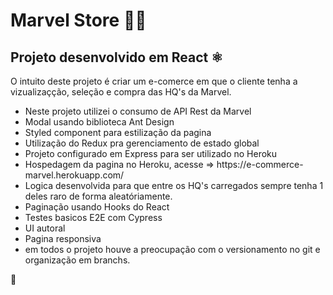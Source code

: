 # Marvel Store 🦸‍♂️

<h2>Projeto desenvolvido em React ⚛️</h2>
<p>O intuito deste projeto é criar um e-comerce em que o cliente tenha a vizualizaçção, seleção e compra das HQ's da Marvel.</p>


<ul>
<li>Neste projeto utilizei o consumo de API Rest da Marvel</li> 
<li>Modal usando biblioteca Ant Design</li>
<li>Styled component para estilização da pagina</li>
<li>Utilização do Redux pra gerenciamento de estado global</li>
<li>Projeto configurado em Express para ser utilizado no Heroku</li>
<li>Hospedagem da pagina no Heroku, acesse => https://e-commerce-marvel.herokuapp.com/</li>
<li>Logica desenvolvida para que entre os HQ's carregados sempre tenha 1 deles raro de forma aleatóriamente.</li>
<li>Paginação usando Hooks do React</li>
<li>Testes basicos E2E com Cypress</li>
<li> UI autoral </li>
<li> Pagina responsiva</li>
<li> em todos o projeto houve a preocupação com o versionamento no git e organização em branchs.</li>
</ul>

🤙
